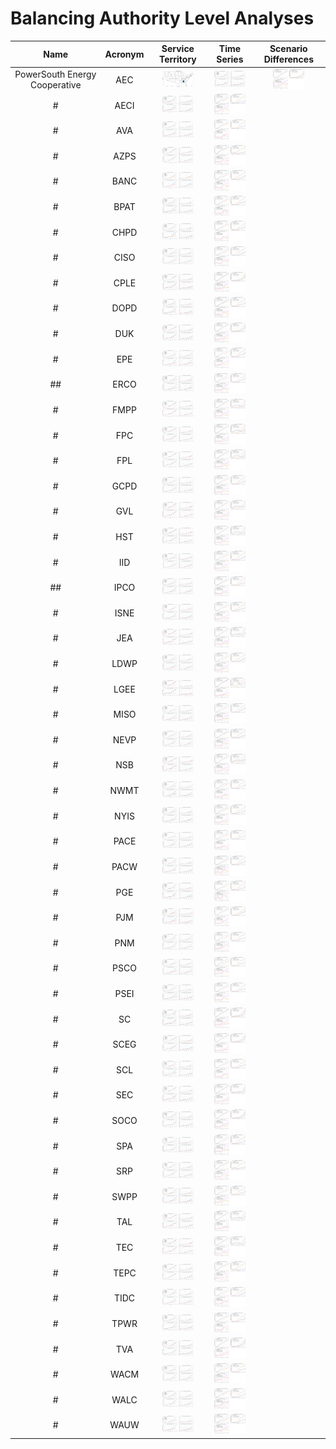 # Balancing Authority Level Analyses
>
| Name | Acronym | Service Territory | Time Series | Scenario Differences |
| :-: | :-: | :-: | :-: | :-: |
| PowerSouth Energy Cooperative | AEC | <img src="figures/Balancing_Authorities/BA_Service_Territory_AEC.png" width="50"> | <img src="figures/Balancing_Authorities/BA_Load_Projections_AEC.png" width="50"> | <img src="figures/Balancing_Authorities/BA_Load_Difference_AEC.png" width="50"> |
#| AECI | <img src="figures/Balancing_Authorities/BA_Load_Projections_AECI.png" width="50"> | <img src="figures/Balancing_Authorities/BA_Load_Difference_AECI.png" width="50"> |
#| AVA | <img src="figures/Balancing_Authorities/BA_Load_Projections_AVA.png" width="50"> | <img src="figures/Balancing_Authorities/BA_Load_Difference_AVA.png" width="50"> |
#| AZPS | <img src="figures/Balancing_Authorities/BA_Load_Projections_AZPS.png" width="50"> | <img src="figures/Balancing_Authorities/BA_Load_Difference_AZPS.png" width="50"> |
#| BANC | <img src="figures/Balancing_Authorities/BA_Load_Projections_BANC.png" width="50"> | <img src="figures/Balancing_Authorities/BA_Load_Difference_BANC.png" width="50"> |
#| BPAT | <img src="figures/Balancing_Authorities/BA_Load_Projections_BPAT.png" width="50"> | <img src="figures/Balancing_Authorities/BA_Load_Difference_BPAT.png" width="50"> |
#| CHPD | <img src="figures/Balancing_Authorities/BA_Load_Projections_CHPD.png" width="50"> | <img src="figures/Balancing_Authorities/BA_Load_Difference_CHPD.png" width="50"> |
#| CISO | <img src="figures/Balancing_Authorities/BA_Load_Projections_CISO.png" width="50"> | <img src="figures/Balancing_Authorities/BA_Load_Difference_CISO.png" width="50"> |
#| CPLE | <img src="figures/Balancing_Authorities/BA_Load_Projections_CPLE.png" width="50"> | <img src="figures/Balancing_Authorities/BA_Load_Difference_CPLE.png" width="50"> |
#| DOPD | <img src="figures/Balancing_Authorities/BA_Load_Projections_DOPD.png" width="50"> | <img src="figures/Balancing_Authorities/BA_Load_Difference_DOPD.png" width="50"> |
#| DUK | <img src="figures/Balancing_Authorities/BA_Load_Projections_DUK.png" width="50"> | <img src="figures/Balancing_Authorities/BA_Load_Difference_DUK.png" width="50"> |
#| EPE | <img src="figures/Balancing_Authorities/BA_Load_Projections_EPE.png" width="50"> | <img src="figures/Balancing_Authorities/BA_Load_Difference_EPE.png" width="50"> |
##| ERCO | <img src="figures/Balancing_Authorities/BA_Load_Projections_ERCO.png" width="50"> | <img src="figures/Balancing_Authorities/BA_Load_Difference_ERCO.png" width="50"> |
#| FMPP | <img src="figures/Balancing_Authorities/BA_Load_Projections_FMPP.png" width="50"> | <img src="figures/Balancing_Authorities/BA_Load_Difference_FMPP.png" width="50"> |
#| FPC | <img src="figures/Balancing_Authorities/BA_Load_Projections_FPC.png" width="50"> | <img src="figures/Balancing_Authorities/BA_Load_Difference_FPC.png" width="50"> |
#| FPL | <img src="figures/Balancing_Authorities/BA_Load_Projections_FPL.png" width="50"> | <img src="figures/Balancing_Authorities/BA_Load_Difference_FPL.png" width="50"> |
#| GCPD | <img src="figures/Balancing_Authorities/BA_Load_Projections_GCPD.png" width="50"> | <img src="figures/Balancing_Authorities/BA_Load_Difference_GCPD.png" width="50"> |
#| GVL | <img src="figures/Balancing_Authorities/BA_Load_Projections_GVL.png" width="50"> | <img src="figures/Balancing_Authorities/BA_Load_Difference_GVL.png" width="50"> |
#| HST | <img src="figures/Balancing_Authorities/BA_Load_Projections_HST.png" width="50"> | <img src="figures/Balancing_Authorities/BA_Load_Difference_HST.png" width="50"> |
#| IID | <img src="figures/Balancing_Authorities/BA_Load_Projections_IID.png" width="50"> | <img src="figures/Balancing_Authorities/BA_Load_Difference_IID.png" width="50"> |
##| IPCO | <img src="figures/Balancing_Authorities/BA_Load_Projections_IPCO.png" width="50"> | <img src="figures/Balancing_Authorities/BA_Load_Difference_IPCO.png" width="50"> |
#| ISNE | <img src="figures/Balancing_Authorities/BA_Load_Projections_ISNE.png" width="50"> | <img src="figures/Balancing_Authorities/BA_Load_Difference_ISNE.png" width="50"> |
#| JEA | <img src="figures/Balancing_Authorities/BA_Load_Projections_JEA.png" width="50"> | <img src="figures/Balancing_Authorities/BA_Load_Difference_JEA.png" width="50"> |
#| LDWP | <img src="figures/Balancing_Authorities/BA_Load_Projections_LDWP.png" width="50"> | <img src="figures/Balancing_Authorities/BA_Load_Difference_LDWP.png" width="50"> |
#| LGEE | <img src="figures/Balancing_Authorities/BA_Load_Projections_LGEE.png" width="50"> | <img src="figures/Balancing_Authorities/BA_Load_Difference_LGEE.png" width="50"> |
#| MISO | <img src="figures/Balancing_Authorities/BA_Load_Projections_MISO.png" width="50"> | <img src="figures/Balancing_Authorities/BA_Load_Difference_MISO.png" width="50"> |
#| NEVP | <img src="figures/Balancing_Authorities/BA_Load_Projections_NEVP.png" width="50"> | <img src="figures/Balancing_Authorities/BA_Load_Difference_NEVP.png" width="50"> |
#| NSB | <img src="figures/Balancing_Authorities/BA_Load_Projections_NSB.png" width="50"> | <img src="figures/Balancing_Authorities/BA_Load_Difference_NSB.png" width="50"> |
#| NWMT | <img src="figures/Balancing_Authorities/BA_Load_Projections_NWMT.png" width="50"> | <img src="figures/Balancing_Authorities/BA_Load_Difference_NWMT.png" width="50"> |
#| NYIS | <img src="figures/Balancing_Authorities/BA_Load_Projections_NYIS.png" width="50"> | <img src="figures/Balancing_Authorities/BA_Load_Difference_NYIS.png" width="50"> |
#| PACE | <img src="figures/Balancing_Authorities/BA_Load_Projections_PACE.png" width="50"> | <img src="figures/Balancing_Authorities/BA_Load_Difference_PACE.png" width="50"> |
#| PACW | <img src="figures/Balancing_Authorities/BA_Load_Projections_PACW.png" width="50"> | <img src="figures/Balancing_Authorities/BA_Load_Difference_PACW.png" width="50"> |
#| PGE | <img src="figures/Balancing_Authorities/BA_Load_Projections_PGE.png" width="50"> | <img src="figures/Balancing_Authorities/BA_Load_Difference_PGE.png" width="50"> |
#| PJM | <img src="figures/Balancing_Authorities/BA_Load_Projections_PJM.png" width="50"> | <img src="figures/Balancing_Authorities/BA_Load_Difference_PJM.png" width="50"> |
#| PNM | <img src="figures/Balancing_Authorities/BA_Load_Projections_PNM.png" width="50"> | <img src="figures/Balancing_Authorities/BA_Load_Difference_PNM.png" width="50"> |
#| PSCO | <img src="figures/Balancing_Authorities/BA_Load_Projections_PSCO.png" width="50"> | <img src="figures/Balancing_Authorities/BA_Load_Difference_PSCO.png" width="50"> |
#| PSEI | <img src="figures/Balancing_Authorities/BA_Load_Projections_PSEI.png" width="50"> | <img src="figures/Balancing_Authorities/BA_Load_Difference_PSEI.png" width="50"> |
#| SC | <img src="figures/Balancing_Authorities/BA_Load_Projections_SC.png" width="50"> | <img src="figures/Balancing_Authorities/BA_Load_Difference_SC.png" width="50"> |
#| SCEG | <img src="figures/Balancing_Authorities/BA_Load_Projections_SCEG.png" width="50"> | <img src="figures/Balancing_Authorities/BA_Load_Difference_SCEG.png" width="50"> |
#| SCL | <img src="figures/Balancing_Authorities/BA_Load_Projections_SCL.png" width="50"> | <img src="figures/Balancing_Authorities/BA_Load_Difference_SCL.png" width="50"> |
#| SEC | <img src="figures/Balancing_Authorities/BA_Load_Projections_SEC.png" width="50"> | <img src="figures/Balancing_Authorities/BA_Load_Difference_SEC.png" width="50"> |
#| SOCO | <img src="figures/Balancing_Authorities/BA_Load_Projections_SOCO.png" width="50"> | <img src="figures/Balancing_Authorities/BA_Load_Difference_SOCO.png" width="50"> |
#| SPA | <img src="figures/Balancing_Authorities/BA_Load_Projections_SPA.png" width="50"> | <img src="figures/Balancing_Authorities/BA_Load_Difference_SPA.png" width="50"> |
#| SRP | <img src="figures/Balancing_Authorities/BA_Load_Projections_SRP.png" width="50"> | <img src="figures/Balancing_Authorities/BA_Load_Difference_SRP.png" width="50"> |
#| SWPP | <img src="figures/Balancing_Authorities/BA_Load_Projections_SWPP.png" width="50"> | <img src="figures/Balancing_Authorities/BA_Load_Difference_SWPP.png" width="50"> |
#| TAL | <img src="figures/Balancing_Authorities/BA_Load_Projections_TAL.png" width="50"> | <img src="figures/Balancing_Authorities/BA_Load_Difference_TAL.png" width="50"> |
#| TEC | <img src="figures/Balancing_Authorities/BA_Load_Projections_TEC.png" width="50"> | <img src="figures/Balancing_Authorities/BA_Load_Difference_TEC.png" width="50"> |
#| TEPC | <img src="figures/Balancing_Authorities/BA_Load_Projections_TEPC.png" width="50"> | <img src="figures/Balancing_Authorities/BA_Load_Difference_TEPC.png" width="50"> |
#| TIDC | <img src="figures/Balancing_Authorities/BA_Load_Projections_TIDC.png" width="50"> | <img src="figures/Balancing_Authorities/BA_Load_Difference_TIDC.png" width="50"> |
#| TPWR | <img src="figures/Balancing_Authorities/BA_Load_Projections_TPWR.png" width="50"> | <img src="figures/Balancing_Authorities/BA_Load_Difference_TPWR.png" width="50"> |
#| TVA | <img src="figures/Balancing_Authorities/BA_Load_Projections_TVA.png" width="50"> | <img src="figures/Balancing_Authorities/BA_Load_Difference_TVA.png" width="50"> |
#| WACM | <img src="figures/Balancing_Authorities/BA_Load_Projections_WACM.png" width="50"> | <img src="figures/Balancing_Authorities/BA_Load_Difference_WACM.png" width="50"> |
#| WALC | <img src="figures/Balancing_Authorities/BA_Load_Projections_WALC.png" width="50"> | <img src="figures/Balancing_Authorities/BA_Load_Difference_WALC.png" width="50"> |
#| WAUW | <img src="figures/Balancing_Authorities/BA_Load_Projections_WAUW.png" width="50"> | <img src="figures/Balancing_Authorities/BA_Load_Difference_WAUW.png" width="50"> |

